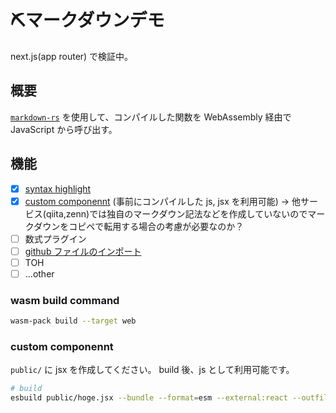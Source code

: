 # ⛏️マークダウンデモ
next.js(app router) で検証中。

## 概要
[`markdown-rs`](https://github.com/wooorm/markdown-rs) を使用して、コンパイルした関数を WebAssembly 経由で JavaScript から呼び出す。

## 機能
- [x] [syntax highlight](https://github.com/ryotarofr/markdown_demo/blob/b96fc56588e8fc2f8415b75f7d2df01dc0ee8037/src/util/function.ts#L66)
- [x] [custom componennt](https://github.com/ryotarofr/markdown_demo/blob/b96fc56588e8fc2f8415b75f7d2df01dc0ee8037/public/input.jsx) (事前にコンパイルした js, jsx を利用可能) 
-> 他サービス(qiita,zenn)では独自のマークダウン記法などを作成していないのでマークダウンをコピペで転用する場合の考慮が必要なのか？
- [ ] 数式プラグイン
- [ ] [github ファイルのインポート](https://github.com/ryotarofr/markdown_demo/blob/b96fc56588e8fc2f8415b75f7d2df01dc0ee8037/src/components/GitHubFileDisplay.tsx)
- [ ] TOH
- [ ] ...other

### wasm build command
```bash
wasm-pack build --target web
```

### custom componennt
`public/` に jsx を作成してください。
build 後、js として利用可能です。

```bash
# build
esbuild public/hoge.jsx --bundle --format=esm --external:react --outfile=public/hoge.js
```

